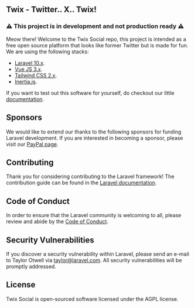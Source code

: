 ## Twix - Twitter.. X.. Twix!

### ⚠️ This project is in development and not production ready ⚠️ 

Meow there! Welcome to the Twix Social repo, this project is intended as a free open source platform that looks like former Twitter but is made for fun. We are using the following stacks:

- [Laravel 10.x](https://laravel.com/).
- [Vue JS 3.x](https://vuejs.org/).
- [Tailwind CSS 2.x](https://tailwindcss.com/).
- [Inertia.js](https://inertiajs.com/).


If you want to test out this software for yourself, do checkout our little [documentation](/docs/install.md).

## Sponsors

We would like to extend our thanks to the following sponsors for funding Laravel development. If you are interested in becoming a sponsor, please visit our [PayPal page](https://patreon.com/mstdn).

## Contributing

Thank you for considering contributing to the Laravel framework! The contribution guide can be found in the [Laravel documentation](https://laravel.com/docs/contributions).

## Code of Conduct

In order to ensure that the Laravel community is welcoming to all, please review and abide by the [Code of Conduct](https://laravel.com/docs/contributions#code-of-conduct).

## Security Vulnerabilities

If you discover a security vulnerability within Laravel, please send an e-mail to Taylor Otwell via [taylor@laravel.com](mailto:taylor@laravel.com). All security vulnerabilities will be promptly addressed.

## License

Twix Social is open-sourced software licensed under the AGPL license.
